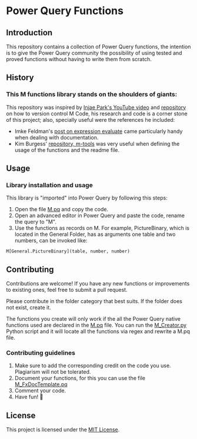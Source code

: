 # Power Query Functions
## Introduction
This repository contains a collection of Power Query functions, the intention is to give the Power Query community the possibility of using tested and proved functions without having to write them from scratch. 

## History
### This M functions library stands on the shoulders of giants:
This repository was inspired by [Injae Park's YouTube video](https://www.youtube.com/watch?v=GXFxiEVAmfI) and [repository](https://github.com/PowerBIPark/PowerBI_MQueryTest) on how to version control M Code, his research and code is a corner stone of this project; also, specially useful were the references he included: 

- Imke Feldman's [post on expression evaluate](https://www.thebiccountant.com/2018/05/17/automatically-create-function-record-for-expression-evaluate-in-power-bi-and-power-query/) came particularly handy when dealing with documentation. 
- Kim Burgess' [repository, m-tools](https://github.com/acaprojects/m-tools/blob/master/M.pq) was very useful when defining the usage of the functions and the readme file.

## Usage
### Library installation and usage

This library is "imported" into Power Query by following this steps:

1. Open the file [M.pq](M.pq) and copy the code.
2. Open an advanced editor in Power Query and paste the code, rename the query to "M".
3. Use the functions as records on M. For example, PictureBinary, which is located in the General Folder, has as arguments one table and two numbers, can be invoked like: 

`M[General.PictureBinary](table, number, number)`

## Contributing
Contributions are welcome! If you have any new functions or improvements to existing ones, feel free to submit a pull request.

Please contribute in the folder category that best suits. If the folder does not exist, create it. 

The functions you create will only work if the all the Power Query native functions used are declared in the [M.pq](M.pq) file. You can run the  [M_Creator.py](M_Creator.py) Python script and it will locate all the functions via regex and rewrite a M.pq file. 

### Contributing guidelines
1. Make sure to add the corresponding credit on the code you use. Plagiarism will not be tolerated.
2. Document your functions, for this you can use the file  [M_FxDocTemplate.pq](https://github.com/OscarValerock/PowerQueryFunctions/blob/main/M_FxDocTemplate.pq "M_FxDocTemplate.pq")
3. Comment your code.
4. Have fun! 🎉

## License
This project is licensed under the [MIT License](LICENSE).
<!--stackedit_data:
eyJoaXN0b3J5IjpbMjAzNDMxNjg1MSwxMzE1ODE4NTQ2LDExOD
I5ODI5ODYsLTUzMjA2MDQzLC0xNjc1NDM3Njg4XX0=
-->